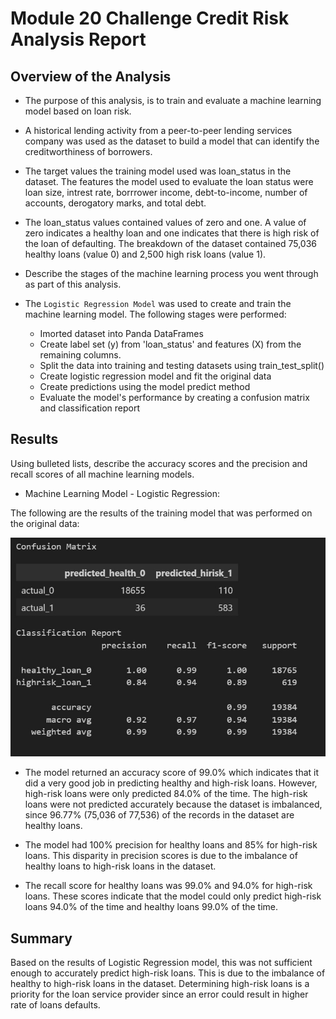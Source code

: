 # Module 20 Challenge Credit Risk Analysis Report

## Overview of the Analysis

* The purpose of this analysis, is to train and evaluate a machine learning model based on loan risk. 

* A historical lending activity from a peer-to-peer lending services company was used as the dataset to build a model that can identify the creditworthiness of borrowers.

* The target values the training model used was loan_status in the dataset. The features the model used to evaluate the loan status were loan size, intrest rate, borrrower income, debt-to-income, number of accounts, derogatory marks, and total debt.

* The loan_status values contained values of zero and one. A value of zero indicates a healthy loan and one indicates that there is high risk of the loan of defaulting. The breakdown of the dataset contained 75,036 healthy loans (value 0) and 2,500 high risk loans (value 1).

* Describe the stages of the machine learning process you went through as part of this analysis.

* The `Logistic Regression Model` was used to create and train the machine learning model. The following stages were performed:

    - Imorted dataset into Panda DataFrames
    - Create label set (y) from 'loan_status' and features (X) from the remaining columns.
    - Split the data into training and testing datasets using train_test_split()
    - Create logistic regression model and fit the original data
    - Create predictions using the model predict method
    - Evaluate the model's performance by creating a confusion matrix and classification report

## Results

Using bulleted lists, describe the accuracy scores and the precision and recall scores of all machine learning models.

* Machine Learning Model - Logistic Regression:

The following are the results of the training model that was performed on the original data:

![alt text](Images/ModelPerformance.jpg)

* The model returned an accuracy score of 99.0% which indicates that it did a very good job in predicting healthy and high-risk loans. However, high-risk loans were only predicted 84.0% of the time. The high-risk loans were not predicted accurately because the dataset is imbalanced, since 96.77% (75,036 of 77,536) of the records in the dataset are healthy loans.

* The model had 100% precision for healthy loans and 85% for high-risk loans. This disparity in precision scores is due to the imbalance of healthy loans to high-risk loans in the dataset.

* The recall score for healthy loans was 99.0% and 94.0% for high-risk loans. These scores indicate that the model could only predict high-risk loans 94.0% of the time and healthy loans 99.0% of the time.

## Summary

Based on the results of Logistic Regression model, this was not sufficient enough to accurately predict high-risk loans. This is due to the imbalance of healthy to high-risk loans in the dataset. Determining high-risk loans is a priority for the loan service provider since an error could result in higher rate of loans defaults.
